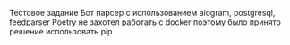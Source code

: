 Тестовое задание 
Бот парсер с использованием aiogram, postgresql, feedparser
Poetry не захотел работать с docker поэтому было принято решение использовать pip
